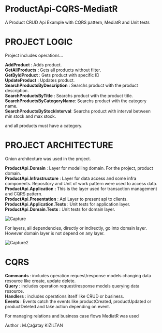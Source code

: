 # ProductApi-CQRS-MediatR
A Product CRUD Api Example with CQRS pattern, MediatR and Unit tests

# PROJECT LOGIC

Project includes operations...

**AddProduct** : Adds product. <br/>
**GetAllProducts** : Gets all products without filter. <br/>
**GetByIdProduct** : Gets product with specific ID <br/>
**UpdateProduct** : Updates product. <br/>
**SearchProductsByDescription** : Searchs product with the product description. <br/>
**SearchProductsByTitle** : Searchs product with the product title. <br/>
**SearchProductsByCategoryName**: Searchs product with the category name. <br/>
**SearchProductsByStockInterval**: Searchs product with interval between min stock and max stock. <br/>

and all products must have a category.

# PROJECT ARCHITECTURE

Onion architecture was used in the project.

**ProductApi.Domain** : Layer for modelling domain. For the project, product domain.  <br/>
**ProductApi.Infrastructure** : Layer for data access and some infra components. Repository and Unit of work pattern were used to access data.  <br/>
**ProductApi.Application** :  This is the layer used for transaction management and CQRS pattern.  <br/>
**ProductApi.Presentation** :  Api Layer to present api to clients.  <br/>
**ProductApi.Application.Tests** :  Unit tests for application layer.  <br/>
**ProductApi.Domain.Tests** :  Unit tests for domain layer.  <br/>

![Capture](https://user-images.githubusercontent.com/45563744/115993555-0b8b5180-a5dc-11eb-93a0-4d5a603fe5a8.PNG)

For layers, all dependencies, directly or indirectly, go into domain layer. However domain layer is not depend on any layer.

![Capture2](https://user-images.githubusercontent.com/45563744/115993757-ea773080-a5dc-11eb-9c28-6b81142c89da.PNG)

# CQRS

**Commands** : includes operation request/response models changing data resource like create, update delete.<br/>
**Query** : includes operation request/response models querying data resource.<br/>
**Handlers** : includes operations itself like CRUD or business.<br/>
**Events** :  Events catch the events like productCreated, productUpdated or productDeleted and take action depending on event.<br/>

For managing relations and business case flows MediatR was used

Author : M.Çağatay KIZILTAN
